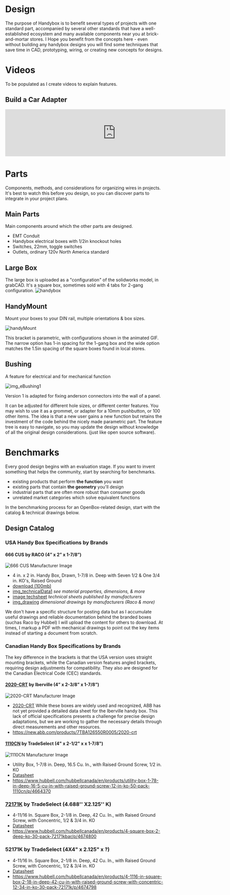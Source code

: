 # Design
The purpose of Handybox is to benefit several types of projects with one standard part, accompanied by several other standards that have a well-established ecosystem and many available components near you at brick-and-mortar stores.
I Hope you benefit from the concepts here - even without building any handybox designs you will find some techniques that save time in CAD, prototyping, wiring, or creating new concepts for designs.

# Videos
To be populated as I create videos to explain features.

## Build a Car Adapter

<iframe width="703" src="https://www.youtube.com/embed/VLrEtrU10ow" title="Build a DIY power supply for powering electronics - using openBox" frameborder="0" allow="accelerometer; autoplay; clipboard-write; encrypted-media; gyroscope; picture-in-picture; web-share" referrerpolicy="strict-origin-when-cross-origin" allowfullscreen></iframe>

# Parts
Components, methods, and considerations for organizing wires in projects.  It's best to watch this before you design, so you can discover parts to integrate in your project plans.

## Main Parts
Main components around which the other parts are designed.

* EMT Conduit
* Handybox electrical boxes with 1/2in knockout holes
* Switches, 22mm, toggle switches
* Outlets, ordinary 120v North America standard

## Large Box
The large box is uploaded as a "configuration" of the solidworks model, in grabCAD.  It's a square box, sometimes sold with 4 tabs for 2-gang configuration.
![handybox](https://github.com/user-attachments/assets/0e74d687-8dab-4486-bea9-78ceadb83627)


## HandyMount
Mount your boxes to your DIN rail, multiple orientations & box sizes.

![handyMount](https://github.com/user-attachments/assets/920e28c6-80b8-4301-968d-de2845a30da9)

This bracket is parametric, with configurations shown in the animated GIF. The narrow option has 1-in spacing for the 1-gang box and the wide option matches the 1.5in spacing of the square boxes found in local stores.

## Bushing
A feature for electrical and for mechanical function

![img_eBushing1](https://github.com/user-attachments/assets/84268de3-2954-4cb2-bd8d-b86bb7608e46)


Version 1 is adapted for fixing anderson connectors into the wall of a panel.

It can be adjusted for different hole sizes, or different center features.  You may wish to use it as a grommet, or adapter for a 10mm pushbutton, or 100 other items.  The idea is that a new user gains a new function but retains the investment of the code behind the nicely made parametric part.  The feature tree is easy to navigate, so you may update the design without knowledge of all the original design considerations. (just like open source software).

# Benchmarks
Every good design begins with an evaluation stage.  If you want to invent something that helps the community, start by searching for benchmarks. 
* existing products that perform **the function** you want
* existing parts that contain **the geometry** you'll design
* industrial parts that are often more robust than consumer goods
* unrelated market categories which solve equivalent functions

In the benchmarking process for an OpenBox-related design, start with the catalog & technical drawings below.


## Design Catalog

### USA Handy Box Specifications by Brands

#### 666 CUS by RACO (4” x 2” x 1-7/8”)

![666 CUS Manufacturer Image](https://do1jvmih5t6vs.cloudfront.net/userfiles/ad/large/raco_666.jpg)

- 4 in. x 2 in. Handy Box, Drawn, 1-7/8 in. Deep with Seven 1/2 & One 3/4 in. KO's, Raised Ground
- [download (100mb)](https://lobfile.com/file/TMfW62ny.pdf)
- [img_technicalData1](https://github.com/user-attachments/assets/8c5ebed6-eeb9-4228-b587-385ee21200a7) _see material properties, dimensions, & more_
- [image techsheet](img/img_racoData1.jpg 'class=image-25') _technical sheets published by manufacturers_
- [img_drawing](https://github.com/user-attachments/assets/256211c1-f47f-49f2-863e-14f5fdbfc8e6) _dimensional drawings by manufacturers (Raco & more)_

We don't have a specific structure for posting data but as I accumulate useful drawings and reliable documentation behind the branded boxes (suchas Raco by Hubbel) I will upload the content for others to download.  At times, I markup a PDF with mechanical drawings to point out the key items instead of starting a document from scratch.

### Canadian Handy Box Specifications by Brands

The key difference in the brackets is that the USA version uses straight mounting brackets, while the Canadian version features angled brackets, requiring design adjustments for compatibility. They also are designed for the Canadian Electrical Code (CEC) standards.

#### [2020-CRT](https://new.abb.com/products/7TBA126550R0005/2020-crt) by Iberville (4” x 2-3/8” x 1-7/8”)

![2020-CRT Manufacturer Image](https://cdn.productimages.abb.com/bc2020_ib2ph_1_400x400.jpg)

- [2020-CRT](https://new.abb.com/products/7TBA126550R0005/2020-crt) While these boxes are widely used and recognized, ABB has not yet provided a detailed data sheet for the Iberville handy box. This lack of official specifications presents a challenge for precise design adaptations, but we are working to gather the necessary details through direct measurements and other resources.
- https://new.abb.com/products/7TBA126550R0005/2020-crt

#### [1110CN](https://www.hubbell.com/hubbellcanada/en/products/utility-box-1-78-in-deep-16-5-cu-in-with-raised-ground-screw-12-in-ko-50-pack-1110cn/p/4664370) by TradeSelect (4" x 2-1/2" x x 1-7/8")

![1110CN Manufacturer Image](https://cdn-e.soneparcanada.io/PIM_Docs/Docs/STEP_ASSETS_IMG/340040973.jpg)

- Utility Box, 1-7/8 in. Deep, 16.5 Cu. In., with Raised Ground Screw, 1/2 in. KO
- [Datasheet](https://hubbellcdn.com/salesdrawings/1110CN.pdf)
- https://www.hubbell.com/hubbellcanada/en/products/utility-box-1-78-in-deep-16-5-cu-in-with-raised-ground-screw-12-in-ko-50-pack-1110cn/p/4664370

### [72171K](https://www.hubbell.com/hubbellcanada/en/products/4-square-box-2-deep-ko-30-pack-72171kbar/p/4674800) by TradeSelect (4.688'' X2.125'' K)

- 4-11/16 In. Square Box, 2-1/8 in. Deep, 42 Cu. In., with Raised Ground Screw, with Concentric, 1/2 & 3/4 in. KO
- [Datasheet](https://hubbellcdn.com/salesdrawings/72171K.pdf)
- https://www.hubbell.com/hubbellcanada/en/products/4-square-box-2-deep-ko-30-pack-72171kbar/p/4674800

### 52171K by TradeSelect (4X4" x 2.125" x ?)

- 4-11/16 In. Square Box, 2-1/8 in. Deep, 42 Cu. In., with Raised Ground Screw, with Concentric, 1/2 & 3/4 in. KO
- [Datasheet](https://hubbellcdn.com/salesdrawings/52171K.pdf)
- https://www.hubbell.com/hubbellcanada/en/products/4-1116-in-square-box-2-18-in-deep-42-cu-in-with-raised-ground-screw-with-concentric-12-34-in-ko-30-pack-72171k/p/4674798








